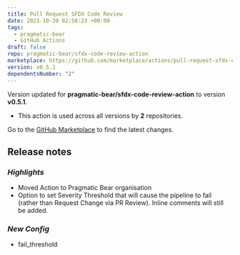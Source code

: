 ```yaml
---
title: Pull Request SFDX Code Review
date: 2023-10-30 02:58:23 +00:00
tags:
  - pragmatic-bear
  - GitHub Actions
draft: false
repo: pragmatic-bear/sfdx-code-review-action
marketplace: https://github.com/marketplace/actions/pull-request-sfdx-code-review
version: v0.5.1
dependentsNumber: "2"
---
```



Version updated for **pragmatic-bear/sfdx-code-review-action** to version **v0.5.1**.
- This action is used across all versions by **2** repositories.

Go to the [GitHub Marketplace](https://github.com/marketplace/actions/pull-request-sfdx-code-review) to find the latest changes.

## Release notes

### _Highlights_
- Moved Action to Pragmatic Bear organisation
- Option to set Severity Threshold that will cause the pipeline to fail (rather than Request Change via PR Review). Inline comments will still be added.


### _New Config_
- fail_threshold
